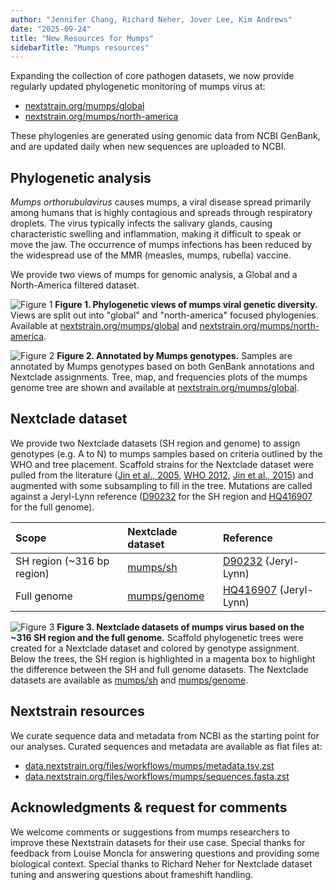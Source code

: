 ```yaml
---
author: "Jennifer Chang, Richard Neher, Jover Lee, Kim Andrews"
date: "2025-09-24"
title: "New Resources for Mumps"
sidebarTitle: "Mumps resources"
---
```


Expanding the collection of core pathogen datasets, we now provide regularly updated phylogenetic monitoring of mumps virus at:

* [nextstrain.org/mumps/global][]
* [nextstrain.org/mumps/north-america][]

These phylogenies are generated using genomic data from NCBI GenBank, and are updated daily when new sequences are uploaded to NCBI.

## Phylogenetic analysis

_Mumps orthorubulavirus_ causes mumps, a viral disease spread primarily among humans that is highly contagious and spreads through respiratory droplets. The virus typically infects the salivary glands, causing characteristic swelling and inflammation, making it difficult to speak or move the jaw. The occurrence of mumps infections has been reduced by the widespread use of the MMR (measles, mumps, rubella) vaccine.

We provide two views of mumps for genomic analysis, a Global and a North-America filtered dataset.

![Figure 1](/blog/img/mumps-nextstrain-dataset.png)
**Figure 1. Phylogenetic views of mumps viral genetic diversity.** Views are split out into "global" and "north-america" focused phylogenies. Available at [nextstrain.org/mumps/global][] and [nextstrain.org/mumps/north-america][].


![Figure 2](/blog/img/mumps-genotype-colors.png)
**Figure 2. Annotated by Mumps genotypes.** Samples are annotated by Mumps genotypes based on both GenBank annotations and Nextclade assignments. Tree, map, and frequencies plots of the mumps genome tree are shown and available at [nextstrain.org/mumps/global].

## Nextclade dataset

We provide two Nextclade datasets (SH region and genome) to assign genotypes (e.g. A to N) to mumps samples based on criteria outlined by the WHO and tree placement. Scaffold strains for the Nextclade dataset were pulled from the literature ([Jin et al., 2005][], [WHO 2012][], [Jin et al., 2015][]) and augmented with some subsampling to fill in the tree. Mutations are called against a Jeryl-Lynn reference ([D90232][] for the SH region and [HQ416907][] for the full genome).

| Scope | Nextclade dataset | Reference |
|:--|:--|:--|
|SH region (~316 bp region) | [mumps/sh][] | [D90232][] (Jeryl-Lynn)|
|Full genome | [mumps/genome][] | [HQ416907][] (Jeryl-Lynn)|

![Figure 3](/blog/img/mumps-nextclade-dataset.png)
**Figure 3. Nextclade datasets of mumps virus based on the ~316 SH region and the full genome.** Scaffold phylogenetic trees were created for a Nextclade dataset and colored by genotype assignment. Below the trees, the SH region is highlighted in a magenta box to highlight the difference between the SH and full genome datasets. The Nextclade datasets are available as [mumps/sh][] and [mumps/genome][].

## Nextstrain resources

We curate sequence data and metadata from NCBI as the starting point
for our analyses. Curated sequences and metadata are available as flat
files at:

* [data.nextstrain.org/files/workflows/mumps/metadata.tsv.zst](https://data.nextstrain.org/files/workflows/mumps/metadata.tsv.zst)
* [data.nextstrain.org/files/workflows/mumps/sequences.fasta.zst](https://data.nextstrain.org/files/workflows/mumps/sequences.fasta.zst)

## Acknowledgments & request for comments

We welcome comments or suggestions from mumps researchers to improve these Nextstrain datasets for their use case. Special thanks for feedback from Louise Moncla for answering questions and providing some biological context. Special thanks to Richard Neher for Nextclade dataset tuning and answering questions about frameshift handling.

[nextstrain.org/mumps/global]: https://nextstrain.org/mumps/global
[nextstrain.org/mumps/north-america]: https://nextstrain.org/mumps/north-america
[Jin et al., 2005]: https://doi.org/10.1007/s00705-005-0563-4
[Jin et al., 2015]: https://doi.org/10.1002/rmv.1819
[WHO 2012]: https://iris.who.int/bitstream/handle/10665/241922/WER8722_217-224.PDF
[D90232]: https://www.ncbi.nlm.nih.gov/nuccore/D90232
[HQ416907]: https://www.ncbi.nlm.nih.gov/nuccore/HQ416907
[mumps/sh]: https://clades.nextstrain.org/?dataset-name=nextstrain/mumps/sh
[mumps/genome]: https://clades.nextstrain.org/?dataset-name=nextstrain/mumps/genome